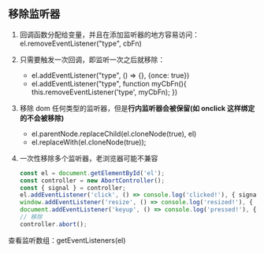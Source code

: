 ## 移除监听器

1. 回调函数分配给变量，并且在添加监听器的地方容易访问：el.removeEventListener("type", cbFn)

2. 只需要触发一次回调，即监听一次之后就移除：

   - el.addEventListener("type", () => {}, {once: true})
   - el.addEventListener("type", function myCbFn(){  this.removeEventListener('type', myCbFn); })

3. 移除 dom 任何类型的监听器，但是**行内监听器会被保留(如 onclick 这样绑定的不会被移除)**

   - el.parentNode.replaceChild(el.cloneNode(true), el)
   - el.replaceWith(el.cloneNode(true));

4. 一次性移除多个监听器，老浏览器可能不兼容
   ```js
   const el = document.getElementById('el');
   const controller = new AbortController();
   const { signal } = controller;
   el.addEventListener('click', () => console.log('clicked!'), { signal });
   window.addEventListener('resize', () => console.log('resized!'), { signal });
   document.addEventListener('keyup', () => console.log('pressed!'), { signal });
   // 移除
   controller.abort();
   ```

   

查看监听数组：getEventListeners(el)